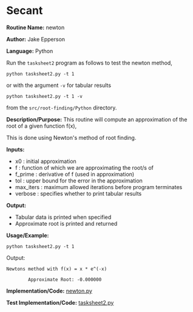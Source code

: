 # Secant

**Routine Name:** newton

**Author:** Jake Epperson

**Language:** Python

Run the `tasksheet2` program  as follows to test the newton method,

    python tasksheet2.py -t 1

or with the argument `-v` for tabular results

    python tasksheet2.py -t 1 -v

from the `src/root-finding/Python` directory.

**Description/Purpose:** This routine will compute an approximation of the root of a given function f(x),

This is done using Newton's method of root finding.

**Inputs:**

- x0 : initial approximation
- f : function of which we are approximating the root/s of
- f_prime : derivative of f (used in approximation)
- tol : upper bound for the error in the approximation
- max_iters : maximum allowed iterations before program terminates
- verbose : specifies whether to print tabular results

**Output:**

- Tabular data is printed when specified
- Approximate root is printed and returned

**Usage/Example:**

    python tasksheet2.py -t 1

Output:
```
Newtons method with f(x) = x * e^(-x)

        Approximate Root: -0.000000
```
**Implementation/Code:** [newton.py](../../src/root-finding/Python/newton.py)

**Test Implementation/Code:** [tasksheet2.py](../../src/root-finding/Python/tasksheet2.py)